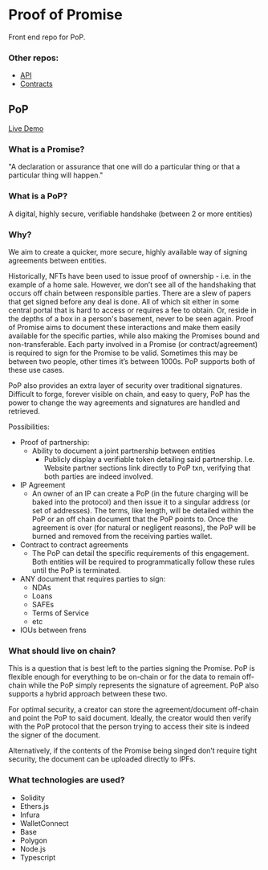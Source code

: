 # Proof of Promise

Front end repo for PoP.

### Other repos:
- [API](https://github.com/AndrewCer/proof-of-promise-api)
- [Contracts](https://github.com/AndrewCer/proof-of-promise-contracts)

## PoP
[Live Demo](https://proofofpromise.xyz)

### What is a Promise?
"A declaration or assurance that one will do a particular thing or that a particular thing will happen."

### What is a PoP?
A digital, highly secure, verifiable handshake (between 2 or more entities)

### Why?
We aim to create a quicker, more secure, highly available way of signing agreements between entities.

Historically, NFTs have been used to issue proof of ownership - i.e. in the example of a home sale. However, we don’t see all of the handshaking that occurs off chain between responsible parties. There are a slew of papers that get signed before any deal is done. All of which sit either in some central portal that is hard to access or requires a fee to obtain. Or, reside in the depths of a box in a person's basement, never to be seen again. Proof of Promise aims to document these interactions and make them easily available for the specific parties, while also making the Promises bound and non-transferable. Each party involved in a Promise (or contract/agreement) is required to sign for the Promise to be valid. Sometimes this may be between two people, other times it’s between 1000s. PoP supports both of these use cases. 

PoP also provides an extra layer of security over traditional signatures. Difficult to forge, forever visible on chain, and easy to query, PoP has the power to change the way agreements and signatures are handled and retrieved.

Possibilities:
- Proof of partnership:
  - Ability to document a joint partnership between entities
    - Publicly display a verifiable token detailing said partnership. I.e. Website partner sections link directly to PoP txn, verifying that both parties are indeed involved.
- IP Agreement
  - An owner of an IP can create a PoP (in the future charging will be baked into the protocol) and then issue it to a singular address (or set of addresses). The terms, like length, will be detailed within the PoP or an off chain document that the PoP points to. Once the agreement is over (for natural or negligent reasons), the PoP will be burned and removed from the receiving parties wallet.
- Contract to contract agreements
   - The PoP can detail the specific requirements of this engagement. Both entities will be required to programmatically follow these rules until the PoP is terminated.
- ANY document that requires parties to sign:
  - NDAs
  - Loans
  - SAFEs
  - Terms of Service
  - etc
- IOUs between frens

### What should live on chain?
This is a question that is best left to the parties signing the Promise. PoP is flexible enough for everything to be on-chain or for the data to remain off-chain while the PoP simply represents the signature of agreement. PoP also supports a hybrid approach between these two.

For optimal security, a creator can store the agreement/document off-chain and point the PoP to said document. Ideally, the creator would then verify with the PoP protocol that the person trying to access their site is indeed the signer of the document.

Alternatively, if the contents of the Promise being singed don’t require tight security, the document can be uploaded directly to IPFs.


### What technologies are used?
- Solidity
- Ethers.js
- Infura
- WalletConnect
- Base
- Polygon
- Node.js
- Typescript
